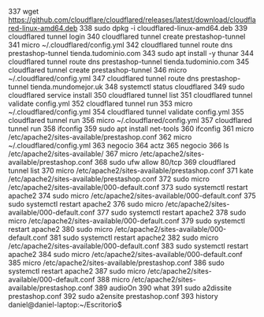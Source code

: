  337  wget https://github.com/cloudflare/cloudflared/releases/latest/download/cloudflared-linux-amd64.deb
  338  sudo dpkg -i cloudflared-linux-amd64.deb
  339  cloudflared tunnel login
  340  cloudflared tunnel create prestashop-tunnel
  341  micro ~/.cloudflared/config.yml
  342  cloudflared tunnel route dns prestashop-tunnel tienda.tudominio.com
  343  sudo apt install -y  thunar
  344  cloudflared tunnel route dns prestashop-tunnel tienda.tudominio.com
  345  cloudflared tunnel create prestashop-tunnel
  346  micro ~/.cloudflared/config.yml
  347  cloudflared tunnel route dns prestashop-tunnel tienda.mundomejor.uk
  348  systemctl status cloudflared
  349  sudo cloudflared service install
  350  cloudflared tunnel list
  351  cloudflared tunnel validate config.yml
  352  cloudflared tunnel run
  353  micro ~/.cloudflared/config.yml
  354  cloudflared tunnel validate config.yml
  355  cloudflared tunnel run
  356  micro ~/.cloudflared/config.yml
  357  cloudflared tunnel run
  358  ifconfig
  359  sudo apt install net-tools
  360  ifconfig
  361  micro  /etc/apache2/sites-available/prestashop.conf
  362  micro ~/.cloudflared/config.yml
  363  negocio
  364  actz
  365  negocio
  366  ls  /etc/apache2/sites-available/
  367  micro  /etc/apache2/sites-available/prestashop.conf
  368  sudo  ufw allow 80/tcp
  369  cloudflared tunnel list
  370  micro  /etc/apache2/sites-available/prestashop.conf
  371  kate  /etc/apache2/sites-available/prestashop.conf
  372  sudo micro /etc/apache2/sites-available/000-default.conf
  373  sudo systemctl restart apache2
  374  sudo micro /etc/apache2/sites-available/000-default.conf
  375  sudo systemctl restart apache2
  376  sudo micro /etc/apache2/sites-available/000-default.conf
  377  sudo systemctl restart apache2
  378  sudo micro /etc/apache2/sites-available/000-default.conf
  379  sudo systemctl restart apache2
  380  sudo micro /etc/apache2/sites-available/000-default.conf
  381  sudo systemctl restart apache2
  382  sudo micro /etc/apache2/sites-available/000-default.conf
  383  sudo systemctl restart apache2
  384  sudo micro /etc/apache2/sites-available/000-default.conf
  385  micro  /etc/apache2/sites-available/prestashop.conf
  386  sudo systemctl restart apache2
  387  sudo micro /etc/apache2/sites-available/000-default.conf
  388  micro  /etc/apache2/sites-available/prestashop.conf
  389  audioOn
  390  what
  391  sudo a2dissite prestashop.conf
  392  sudo a2ensite prestashop.conf
  393  history
daniel@daniel-laptop:~/Escritorio$
